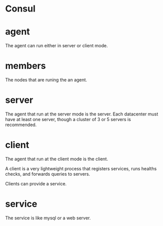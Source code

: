 Consul
=
# agent
The agent can run either in server or client mode.

# members
The nodes that are runing the an agent.

# server
The agent that run at the server mode is the server. Each datacenter must have at least one server, though a cluster of 3 or 5 servers is recommended.

# client
The agent that run at the client mode is the client. 

A client is a very lightweight process that registers services, runs healths checks, and forwards queries to servers.

Clients can provide a service.

# service
The service is like mysql or a web server.






